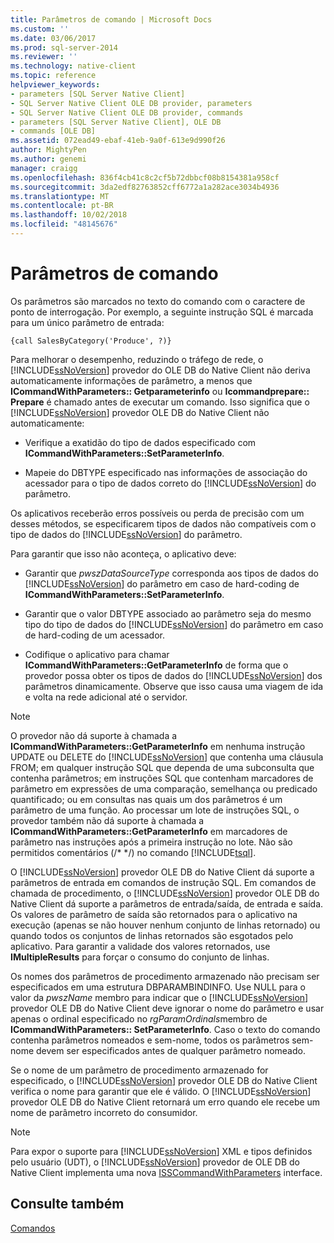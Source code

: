 ```yaml
---
title: Parâmetros de comando | Microsoft Docs
ms.custom: ''
ms.date: 03/06/2017
ms.prod: sql-server-2014
ms.reviewer: ''
ms.technology: native-client
ms.topic: reference
helpviewer_keywords:
- parameters [SQL Server Native Client]
- SQL Server Native Client OLE DB provider, parameters
- SQL Server Native Client OLE DB provider, commands
- parameters [SQL Server Native Client], OLE DB
- commands [OLE DB]
ms.assetid: 072ead49-ebaf-41eb-9a0f-613e9d990f26
author: MightyPen
ms.author: genemi
manager: craigg
ms.openlocfilehash: 836f4cb41c8c2cf5b72dbbcf08b8154381a958cf
ms.sourcegitcommit: 3da2edf82763852cff6772a1a282ace3034b4936
ms.translationtype: MT
ms.contentlocale: pt-BR
ms.lasthandoff: 10/02/2018
ms.locfileid: "48145676"
---
```

# <a name="command-parameters"></a>Parâmetros de comando
  Os parâmetros são marcados no texto do comando com o caractere de ponto de interrogação. Por exemplo, a seguinte instrução SQL é marcada para um único parâmetro de entrada:  
  
```  
{call SalesByCategory('Produce', ?)}  
```  
  
 Para melhorar o desempenho, reduzindo o tráfego de rede, o [!INCLUDE[ssNoVersion](../../includes/ssnoversion-md.md)] provedor do OLE DB do Native Client não deriva automaticamente informações de parâmetro, a menos que **ICommandWithParameters:: Getparameterinfo** ou  **Icommandprepare:: Prepare** é chamado antes de executar um comando. Isso significa que o [!INCLUDE[ssNoVersion](../../includes/ssnoversion-md.md)] provedor OLE DB do Native Client não automaticamente:  
  
-   Verifique a exatidão do tipo de dados especificado com **ICommandWithParameters::SetParameterInfo**.  
  
-   Mapeie do DBTYPE especificado nas informações de associação do acessador para o tipo de dados correto do [!INCLUDE[ssNoVersion](../../includes/ssnoversion-md.md)] do parâmetro.  
  
 Os aplicativos receberão erros possíveis ou perda de precisão com um desses métodos, se especificarem tipos de dados não compatíveis com o tipo de dados do [!INCLUDE[ssNoVersion](../../includes/ssnoversion-md.md)] do parâmetro.  
  
 Para garantir que isso não aconteça, o aplicativo deve:  
  
-   Garantir que *pwszDataSourceType* corresponda aos tipos de dados do [!INCLUDE[ssNoVersion](../../includes/ssnoversion-md.md)] do parâmetro em caso de hard-coding de **ICommandWithParameters::SetParameterInfo**.  
  
-   Garantir que o valor DBTYPE associado ao parâmetro seja do mesmo tipo do tipo de dados do [!INCLUDE[ssNoVersion](../../includes/ssnoversion-md.md)] do parâmetro em caso de hard-coding de um acessador.  
  
-   Codifique o aplicativo para chamar **ICommandWithParameters::GetParameterInfo** de forma que o provedor possa obter os tipos de dados do [!INCLUDE[ssNoVersion](../../includes/ssnoversion-md.md)] dos parâmetros dinamicamente. Observe que isso causa uma viagem de ida e volta na rede adicional até o servidor.  
  
> [!NOTE]  
>  O provedor não dá suporte à chamada a **ICommandWithParameters::GetParameterInfo** em nenhuma instrução UPDATE ou DELETE do [!INCLUDE[ssNoVersion](../../includes/ssnoversion-md.md)] que contenha uma cláusula FROM; em qualquer instrução SQL que dependa de uma subconsulta que contenha parâmetros; em instruções SQL que contenham marcadores de parâmetro em expressões de uma comparação, semelhança ou predicado quantificado; ou em consultas nas quais um dos parâmetros é um parâmetro de uma função. Ao processar um lote de instruções SQL, o provedor também não dá suporte à chamada a **ICommandWithParameters::GetParameterInfo** em marcadores de parâmetro nas instruções após a primeira instrução no lote. Não são permitidos comentários (/* \*/) no comando [!INCLUDE[tsql](../../includes/tsql-md.md)].  
  
 O [!INCLUDE[ssNoVersion](../../includes/ssnoversion-md.md)] provedor OLE DB do Native Client dá suporte a parâmetros de entrada em comandos de instrução SQL. Em comandos de chamada de procedimento, o [!INCLUDE[ssNoVersion](../../includes/ssnoversion-md.md)] provedor OLE DB do Native Client dá suporte a parâmetros de entrada/saída, de entrada e saída. Os valores de parâmetro de saída são retornados para o aplicativo na execução (apenas se não houver nenhum conjunto de linhas retornado) ou quando todos os conjuntos de linhas retornados são esgotados pelo aplicativo. Para garantir a validade dos valores retornados, use **IMultipleResults** para forçar o consumo do conjunto de linhas.  
  
 Os nomes dos parâmetros de procedimento armazenado não precisam ser especificados em uma estrutura DBPARAMBINDINFO. Use NULL para o valor da *pwszName* membro para indicar que o [!INCLUDE[ssNoVersion](../../includes/ssnoversion-md.md)] provedor OLE DB do Native Client deve ignorar o nome do parâmetro e usar apenas o ordinal especificado no *rgParamOrdinals*membro de **ICommandWithParameters:: SetParameterInfo**. Caso o texto do comando contenha parâmetros nomeados e sem-nome, todos os parâmetros sem-nome devem ser especificados antes de qualquer parâmetro nomeado.  
  
 Se o nome de um parâmetro de procedimento armazenado for especificado, o [!INCLUDE[ssNoVersion](../../includes/ssnoversion-md.md)] provedor OLE DB do Native Client verifica o nome para garantir que ele é válido. O [!INCLUDE[ssNoVersion](../../includes/ssnoversion-md.md)] provedor OLE DB do Native Client retornará um erro quando ele recebe um nome de parâmetro incorreto do consumidor.  
  
> [!NOTE]  
>  Para expor o suporte para [!INCLUDE[ssNoVersion](../../includes/ssnoversion-md.md)] XML e tipos definidos pelo usuário (UDT), o [!INCLUDE[ssNoVersion](../../includes/ssnoversion-md.md)] provedor de OLE DB do Native Client implementa uma nova [ISSCommandWithParameters](../native-client-ole-db-interfaces/isscommandwithparameters-ole-db.md) interface.  
  
## <a name="see-also"></a>Consulte também  
 [Comandos](commands.md)  
  
  
